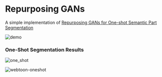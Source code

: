 # Repurposing GANs
A simple implementation of [Repurposing GANs for One-shot Semantic Part Segmentation](https://arxiv.org/abs/2103.04379)

![demo](https://user-images.githubusercontent.com/26464535/111058929-2ba3fd00-84d5-11eb-964e-a29f374729da.gif)

### One-Shot Segmentation Results
![one_shot](https://user-images.githubusercontent.com/26464535/111058934-35c5fb80-84d5-11eb-8142-2a6ad2e70be0.jpg)

![webtoon-oneshot](https://user-images.githubusercontent.com/26464535/111059326-141a4380-84d8-11eb-86cb-fa2c7d19b8d6.jpg)

